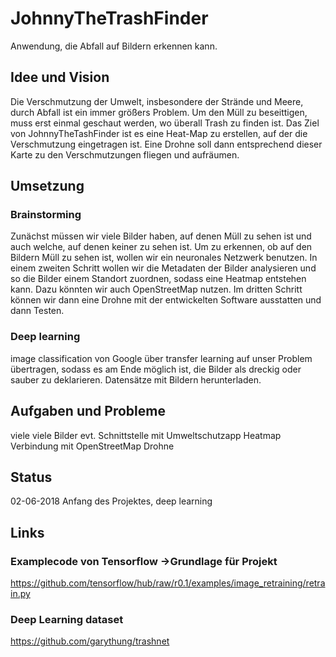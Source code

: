 # JohnnyTheTrashFinder
Anwendung, die Abfall auf Bildern erkennen kann.
## Idee und Vision
Die Verschmutzung der Umwelt, insbesondere der Strände und Meere, durch Abfall ist ein immer größers Problem. 
Um den Müll zu beseittigen, muss erst einmal geschaut werden, wo überall Trash zu finden ist.
Das Ziel von JohnnyTheTashFinder ist es eine Heat-Map zu erstellen, auf der die Verschmutzung eingetragen ist. 
Eine Drohne soll dann entsprechend dieser Karte zu den Verschmutzungen fliegen und aufräumen.
## Umsetzung
### Brainstorming
Zunächst müssen wir viele Bilder haben, auf denen Müll zu sehen ist und auch welche, auf denen keiner zu sehen ist. 
Um zu erkennen, ob auf den Bildern Müll zu sehen ist, wollen wir ein neuronales Netzwerk benutzen. 
In einem zweiten Schritt wollen wir die Metadaten der Bilder analysieren und so die Bilder einem Standort zuordnen, sodass eine Heatmap entstehen kann. Dazu könnten wir auch OpenStreetMap nutzen.
Im dritten Schritt können wir dann eine Drohne mit der entwickelten Software ausstatten und dann Testen.
### Deep learning
image classification von Google über transfer learning auf unser Problem übertragen, sodass es am Ende möglich ist, die Bilder als dreckig oder sauber zu deklarieren.
Datensätze mit Bildern herunterladen.
## Aufgaben und Probleme
viele viele Bilder
evt. Schnittstelle mit Umweltschutzapp
Heatmap
Verbindung mit OpenStreetMap
Drohne 
## Status
02-06-2018 Anfang des Projektes, deep learning 
## Links
### Examplecode von Tensorflow ->Grundlage für Projekt
https://github.com/tensorflow/hub/raw/r0.1/examples/image_retraining/retrain.py
### Deep Learning dataset
https://github.com/garythung/trashnet
